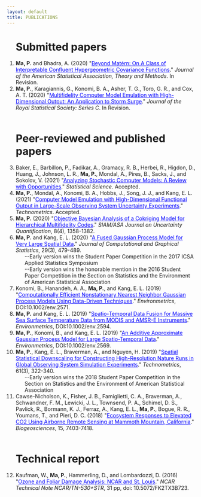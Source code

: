 ```yaml
---
layout: default
title: PUBLICATIONS
---
```



<ol start="1">
  



<h1>Submitted papers </h1>



<li> <b> Ma, P.</b> and Bhadra, A. (2020) "<a href="https://arxiv.org/abs/1911.05865" target="blank" style="color:blue;">Beyond Mat&eacute;rn: On A Class of Interpretable Confluent Hypergeometric Covariance Functions</a>." <em>Journal of the American Statistical Association, Theory and Methods</em>. In Revision. 
</li>
  

<li> <b> Ma, P.</b>, Karagiannis, G., Konomi, B. A., Asher, T. G., Toro, G. R., and Cox, A. T. (2020) "<a href="https://arxiv.org/abs/1909.01836" target="blank" style="color:blue;">Multifidelity Computer Model Emulation with High-Dimensional Output: An Application to Storm Surge</a>." <em>Journal of the Royal Statistical Society: Series C</em>. In Revision. 
</li> 



<br>

<h1>Peer-reviewed and published papers </h1> 

<li>
  Baker, E., Barbillon, P., Fadikar, A., Gramacy, R. B., Herbei, R., Higdon, D., Huang, J., Johnson, L. R., <b>Ma, P.</b>, Mondal, A., Pires, B., Sacks, J., and Sokolov, V. (2021) "<a href="https://arxiv.org/abs/2002.01321" target="blank" style="color:blue;">Analyzing Stochastic Computer Models: A Review with Opportunities</a>." <em>Statistical Science</em>. Accepted.
</li>

<li> 
  <b> Ma, P.</b>, Mondal, A., Konomi, B. A., Hobbs, J., Song, J. J., and Kang, E. L. (2021) "<a href="https://arxiv.org/abs/1911.09274" target="blank" style="color:blue;">Computer Model Emulation with High-Dimensional Functional Output in Large-Scale Observing System Uncertainty Experiments</a>." <em>Technometrics</em>. Accepted. 
</li> 

<li> <b> Ma, P.</b> (2020) "<a href="https://epubs.siam.org/doi/10.1137/19M1289893" target="blank" style="color:blue;">Objective Bayesian Analysis of a Cokriging Model for Hierarchical Multifidelity Codes</a>." <em>SIAM/ASA Journal on Uncertainty Quantification</em>, 8(4), 1358-1382.
</li>

<li> <b>Ma, P.</b> and Kang, E. L. (2020) "<a href="https://doi.org/10.1080/10618600.2019.1704293" target="blank" style="color:blue;">A Fused Gaussian Process Model for Very Large Spatial Data</a>." <em>Journal of Computational and Graphical Statistics</em>, 29(3), 479-489. 
  <ul>--Early version wins the Student Paper Competition in the 2017 ICSA Applied Statistics Symposium</ul>
  <ul>--Early version wins the honorable mention in the 2016 Student Paper Competition in the Section on Statistics and the Environment of American Statistical Association</ul>
</li>


<li> Konomi, B., Hanandeh, A. A., <b>Ma, P.</b>, and Kang, E. L. (2019) "<a href="https://doi.org/10.1002/env.2571" target="blank" style="color:blue;">Computationally Efficient Nonstationary Nearest Neighbor Gaussian Process Models Using Data-Driven Techniques</a>." <em>Environmetrics</em>, DOI:10.1002/env.2571. </li>


<li> <b>Ma, P.</b> and Kang, E. L. (2019) "<a href="https://doi.org/10.1002/env.2594" target="blank" style="color:blue;">Spatio-Temporal Data Fusion for Massive Sea Surface Temperature Data from MODIS and AMSR-E Instruments</a>." <em>Environmetrics</em>, DOI:10.1002/env.2594. </li>

<li> <b>Ma, P.</b>, Konomi, B., and Kang, E. L. (2019) "<a href="https://doi.org/10.1002/env.2569" target="blank" style="color:blue;">An Additive Approximate Gaussian Process Model for Large Spatio-Temporal Data</a>." <em>Environmetrics</em>, DOI:10.1002/env.2569. </li>

<li> <b>Ma, P.</b>, Kang, E. L., Braverman, A., and Nguyen, H. (2019) "<a href="https://doi.org/10.1080/00401706.2018.1524791" target="blank" style="color:blue;">Spatial Statistical Downscaling for Constructing High-Resolution Nature Runs in Global Observing System Simulation Experiments</a>." <em>Technometrics</em>, 61(3), 322-340. 
  <ul>--Early version wins the 2018 Student Paper Competition in the Section on Statistics and the Environment of American Statistical Association</ul>
</li>


<li> Cawse-Nicholson, K., Fisher, J. B., Famiglietti, C. A., Braverman, A., Schwandner, F. M., Lewicki, J. L., Townsend, P. A., Schimel, D. S., Pavlick, R., Bormann, K. J., Ferraz, A., Kang, E. L., <b>Ma, P.</b>, Bogue, R. R., Youmans, T., and Pieri, D. C. (2018) "<a href="https://doi.org/10.5194/bg-2018-73" target="blank" style="color:blue;">Ecosystem Responses to Elevated CO2 Using Airborne Remote Sensing at Mammoth Mountain, California</a>." <em>Biogeosciences</em>, 15, 7403-7418. 
</li>


<br>

<h1>Technical report </h1>
<li> Kaufman, W., <b>Ma, P.</b>, Hammerling, D., and Lombardozzi, D. (2016) "<a href="http://dx.doi.org/10.5065/D6WH2NCQ" target="blank" style="color:blue;">Ozone and Foliar Damage Analysis: NCAR and St. Louis</a>." <em>NCAR Technical Note NCAR/TN-530+STR</em>, 31 pp, doi: 10.5072/FK2TX3B723. </li>



</ol>
